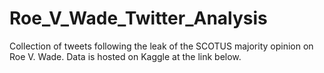 # Roe_V_Wade_Twitter_Analysis
Collection of tweets following the leak of the SCOTUS majority opinion on Roe V. Wade. Data is hosted on Kaggle at the link below.
